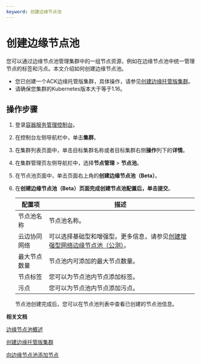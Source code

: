```yaml
---
keyword: 创建边缘节点池
---
```


# 创建边缘节点池

您可以通过边缘节点池管理集群中的一组节点资源，例如在边缘节点池中统一管理节点的标签和污点。本文介绍如何创建边缘节点池。

-   您已创建一个ACK边缘托管版集群，具体操作，请参见[创建边缘托管版集群](/intl.zh-CN/边缘容器服务ACK@Edge用户指南/边缘托管集群管理/创建边缘托管版集群.md)。
-   请确保您集群的Kubernetes版本大于等于1.16。

## 操作步骤

1.  登录[容器服务管理控制台](https://cs.console.aliyun.com)。

2.  在控制台左侧导航栏中，单击**集群**。

3.  在集群列表页面中，单击目标集群名称或者目标集群右侧**操作**列下的**详情**。

4.  在集群管理页左侧导航栏中，选择**节点管理** \> **节点池**。

5.  在节点池页面中，单击页面右上角的**创建边缘节点池（Beta）**。

6.  在**创建边缘节点池（Beta）**页面完成创建节点池配置后，单击**提交**。

    |配置项|描述|
    |---|--|
    |节点池名称|节点池名称。|
    |云边协同网络|可以选择基础型和增强型。更多信息，请参见[创建增强型网络边缘节点池（公测）]()。|
    |最大节点数量|节点池内可添加的最大节点数量。|
    |节点标签|您可以为节点池内节点添加标签。|
    |污点|您可以为节点池内节点添加污点。|

    节点池创建完成后，您可以在节点池列表中查看已创建的节点池信息。


**相关文档**  


[边缘节点池概述](/intl.zh-CN/边缘容器服务ACK@Edge用户指南/边缘单元化管理/边缘节点池管理/边缘节点池概述.md)

[创建边缘托管版集群](/intl.zh-CN/边缘容器服务ACK@Edge用户指南/边缘托管集群管理/创建边缘托管版集群.md)

[向边缘节点池添加节点]()

